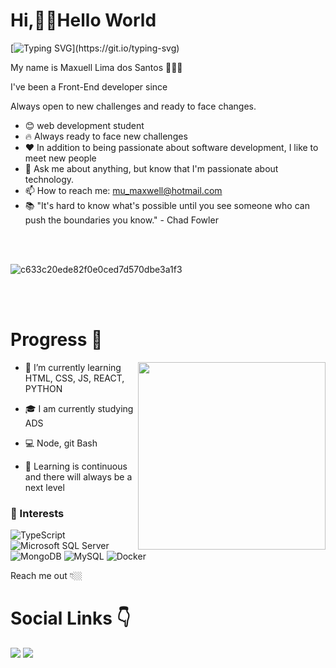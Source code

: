 ### <h1 align="left">Hi,🖐🏻Hello World</h1>
[![Typing SVG](https://readme-typing-svg.herokuapp.com/?color=FAFAD2&size=35&center=true&vCenter=true&width=1000&lines=Olá,+Sejam+Bem+Vindos(as);Meu+nome+e+Maxuell+Lima;Tenho+30+anos;Estou+estudando+para+ser+Programador!!!)](https://git.io/typing-svg)

My name is Maxuell Lima dos Santos 🧑🏻‍💻

I've been a Front-End developer since

Always open to new challenges and ready to face changes.

- 😊 web development student
- 🔥 Always ready to face new challenges
- ❤️ In addition to being passionate about software development, I like to meet new people
- 💬 Ask me about anything, but know that I'm passionate about technology.
- 📫 How to reach me: mu_maxwell@hotmail.com
- 📚 "It's hard to know what's possible until you see someone who can push the boundaries you know." - Chad Fowler

<br><br>


![c633c20ede82f0e0ced7d570dbe3a1f3](https://user-images.githubusercontent.com/70382532/138322189-2db8df52-9dcb-40a0-88a8-c365466bd33d.gif)

<br><br>
  
# Progress 🚀
<img align="right" src="https://raw.githubusercontent.com/MicaelliMedeiros/micaellimedeiros/master/image/computer-illustration.png" width="300"/>

- 🌱 I’m currently learning HTML, CSS, JS, REACT, PYTHON

- 🎓 I am currently studying ADS

- 💻 Node, git Bash

- 🎯 Learning is continuous and there will always be a next level

### 🔮 Interests
![TypeScript](https://img.shields.io/badge/-TypeScript-%23333?style=flat-square&logo=typescript)
![Microsoft SQL Server](https://img.shields.io/badge/-SQL%20Server-CC2927?style=flat-square&logo=microsoft-sql-server&logoColor=white)
![MongoDB](https://img.shields.io/badge/-MongoDB-black?style=flat-square&logo=mongodb)
![MySQL](https://img.shields.io/badge/-MySQL-4479A1?style=flat-square&logo=mysql&logoColor=white)
![Docker](https://img.shields.io/badge/-Docker-2496ED?style=flat-square&logo=docker&logoColor=white)



Reach me out 👇🏼
  
  # Social Links 👇
<a href="https://www.instagram.com/max_limas/" target="_blank"><img src="https://img.shields.io/badge/-Instagram-%23E4405F?style=for-the-badge&logo=instagram&logoColor=white" target="_blank"></a>
<a href="https://www.linkedin.com/in/maxuell-lima-dos-santos-8423671a8/" target="_blank"><img src="https://img.shields.io/badge/-LinkedIn-%230077B5?style=for-the-badge&logo=linkedin&logoColor=white" target="_blank"></a> 



